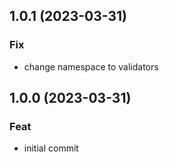 ## 1.0.1 (2023-03-31)

### Fix

- change namespace to validators

## 1.0.0 (2023-03-31)

### Feat

- initial commit
